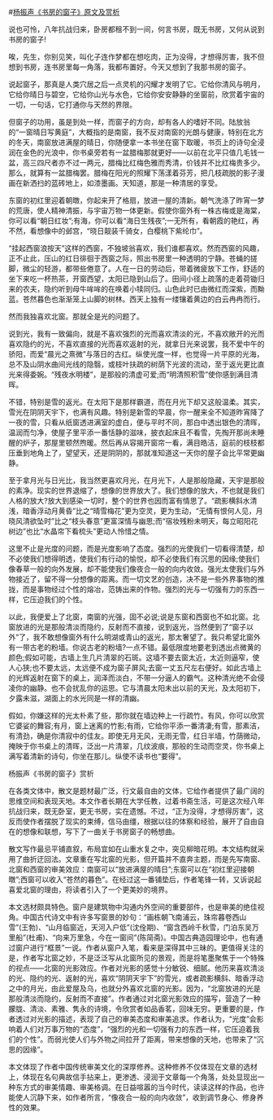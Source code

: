 #[杨振声《书房的窗子》原文及赏析](https://www.vrrw.net/wx/9046.html)

说也可怜，八年抗战归来，卧房都租不到一间，何言书房，既无书房，又何从说到书房的窗子!

唉，先生，你别见笑，叫化子连作梦都在想吃肉，正为没得，才想得厉害，我不但想到书房，连书房里每一角落，我都布置好。今天又想到了我那书房的窗子。

说起窗子，那真是人类穴居之后一点灵机的闪耀才发明了它。它给你清风与明月，它给你晴日与碧空，它给你山光与水色，它给你安安静静的坐窗前，欣赏着宇宙的一切，一句话，它打通你与天然的界限。

但窗子的功用，虽是到处一样，而窗子的方向，却有各人的嗜好不同。陆放翁的“一窗晴日写黄庭”，大概指的是南窗，我不反对南窗的光朗与健康，特别在北方的冬天，南窗放进满屋的晴日，你随便拿一本书坐在窗下取暖，书页上的诗句全浸润在金色的光浪中，你书桌旁若有一盆腊梅那就更好——以前在北平只值几毛钱一盆，高三四尺者亦不过一两元，腊梅比红梅色雅而秀清，价钱并不比红梅贵多少。那么，就算有一盆腊梅罢。腊梅在阳光的照耀下荡漾着芬芳，把几枝疏脱的影子漫画在新洒扫的蓝砖地上，如漆墨画。天知道，那是一种清居的享受。



东窗的初红里迎着朝暾，你起来开了格扇，放进一屋的清新。朝气洗涤了昨宵一梦的荒唐，使人精神清振，与宇宙万物一体更新。假使你窗外有一株古梅或是海棠，你可以看“朝日红妆”;有海，你可以看“海日生残夜”;一无所有，看朝霞的艳红，再不然，看想像中的邺宫，“晓日靓装千骑女，白樱桃下紫纶巾”。

“挂起西窗浪按天”这样的西窗，不独坡翁喜欢，我们谁都喜欢。然而西窗的风趣，正不止此，压山的红日徘徊于西窗之际，照出书房里一种透明的宁静。苍蝇的搓脚，微尘的轻游，都带些倦意了。人在一日的劳动后，带着微疲放下工作，舒适的坐下来吃一杯热茶，开窗西望，太阳已隐到山后了。田间小径上疏落的走着荷锄归来的农夫，隐约听到母牛哞哞的在唤着小犊同归。山色此时已由微红而深紫，而黝蓝。苍然暮色也渐渐笼上山脚的树林。西天上独有一缕镶着黄边的白云冉冉而行。

然而我独喜欢北窗。那就全是光的问题了。

说到光，我有一致偏向，就是不喜欢强烈的光而喜欢清淡的光，不喜欢敞开的光而喜欢隐约的光，不喜欢直接的光而喜欢返射的光，就拿日光来说罢，我不爱中午的骄阳，而爱“晨光之熹微”与落日的古红。纵使光度一样，也觉得一片平原的光海，总不及山阴水曲间光线的隐翳，或枝叶扶疏的树荫下光波的流动，至于返光更比直光来得委婉。“残夜水明楼”，是那般的清虚可爱;而“明清照积雪”使你感到满目清晖。

不错，特别是雪的返光。在太阳下是那样霸道，而在月光下却又这般温柔。其实，雪光在阴阴天宇下，也满有风趣。特别是新雪的早晨，你一醒来全不知道昨宵降了一夜的雪，只看从纸窗透进满室的虚白，便与平时不同，那白中透出银色的清晖，温润而匀净，使屋子里平添一番恬静的滋味，披衣起床且不看雪，先掏开那尚未睡醒的炉子，那屋里顿然煦暖。然后再从容揭开窗帘一看，满目皓洁，庭前的枝枝都压垂到地角上了，望望天，还是阴阴的，那就准知道这一天你的屋子会比平常更幽静。

至于拿月光与日光比，我当然更喜欢月光，在月光下，人是那般隐藏，天宇是那般的素净。现实的世界退缩了，想像的世界放大了。我们想像的放大，不也就是我们人格的放大?放大到感染一切时，整个的世界也因而富有情思了。“疏影横斜水清浅，暗香浮动月黄昏”比之“晴雪梅花”更为空灵，更为生动，“无情有恨何人见，月晓风清欲坠时”比之“枝头春意”更富深情与幽思;而“宿妆残粉未明天，每立昭阳花树边”也比“水晶帘下看梳头”更动人怜惜之情。

这里不止是光度的问题，而是光度影响了态度。强烈的光使我们一切看得清楚，却不必使我们想得明透，使我们有行动的愉悦，却不必使我们有沉思的因缘;使我们像春草一般的向外发展，却不能使我们像夜合一般的向内收敛。强光太使我们与外物接近了，留不得一分想像的距离。而一切文艺的创造，决不是一些外界事物的推拢，而是事物经过个性的熔冶，范铸出来的作物。强烈的光与一切强有力的东西一样，它压迫我们的个性。

以此，我便爱上了北窗，南窗的光强，固不必说;说是东窗和西窗也不如北窗。北窗放进的光是那般清淡而隐约，反射而不直接，说到返光，当然便到了“窗子以外”了，我不敢想像窗外有什么明湖或青山的返光，那太奢望了。我只希望北窗外有一带古老的粉墙。你说古老的粉墙?一点不错。最低限度地要老到透出点微黄的颜色;假如可能，古墙上生几片清翠的石斑。这墙不要去窗太近，太近则逼窄，使人心狭;也不要太远，太远便不成为窗子屏风;去窗一丈五尺左右便好。如此古墙上的光辉返射在窗下的桌上，润泽而淡白，不带一分逼人的霸气。这种清光绝不会侵凌你的幽静。也不会扰乱你的运思。它与清晨太阳未出以前的天光，及太阳初下，夕露未滋，湖面上的水光同是一样的清幽。

假如，你嫌这样的光太朴素了些，那你就在墙边种上一行疏竹。有风，你可以欣赏它婆娑的舞容;有月，窗上迷离的竹影;有雨，它给你平添一番清凄;有雪，那素洁，有清劲，确是你清寂中的佳友。即使无月无风，无雨无雪，红日半墙，竹荫微动，掩映于你书桌上的清晖，泛出一片清翠，几纹波痕，那般的生动而空灵，你书桌上满写着清新的诗句，你坐在那儿。纵使不读书也“要得”。

杨振声《书房的窗子》赏析

在各类文体中，散文是题材最广泛，行文最自由的文体，它给作者提供了最广阔的思维空间和表现天地。本文作者长期在大学任教，过着书斋生活，可是这次经八年抗战归来，既无卧室，更无书房，实在遗憾。不过，“正为没得，才想得厉害”，这反而使作者摆脱了现实的束缚，信马由缰，根据以往的体察和经验，展开了自由自在的想像和联想，写下了一曲关于书房窗子的畅想曲。

散文写作最忌平铺直叙，布局宜如在山重水复之中，突见柳暗花明。本文结构就采用了曲折迂回法。文章重在写北窗的光影，但开篇并不直奔主题，而是先写南窗、北窗和西窗的审美效应：南窗可以“放进满屋的晴日”;东窗可以在“初红里迎接朝暾”;西窗可以收入“苍然的暮色”。在经过这一番铺垫后，作者笔锋一转，又诉说起喜爱北窗的理由，将读者引入了一个更美妙的境界。

本文选材颇具特色。窗户是建筑物中沟通内外空间的重要部件，也是审美的绝佳视角。中国古代诗文中有许多写窗景的妙句：“画栋朝飞南浦云，珠帘暮卷西山雪”(王勃)、“山月临窗近，天河入户低”(沈佺期)、“窗含西岭千秋雪，门泊东吴万里船”(杜甫)、“向来万里急，今在一窗间”(陈简斋)。中国古典造园理论中，也有通过窗户进行“框景”一说。作者从窗户入笔，看来是深得其中三昧的。更值得关注的是，作者写北窗之妙，不是泛泛写从北窗所见的景观，而是将笔墨聚焦于一个特殊的视点——北窗的光影效应。作者对光影的感觉十分敏锐、细腻。他历来喜欢清淡的光、隐约的光、返射的光，喜欢“阴阴天宇下”的雪光，或者疏影横斜、暗香浮动之中的月光，由此爱屋及乌，也就分外喜欢北窗的光影。因为，“北窗放进的光是那般清淡而隐约，反射而不直接”。作者通过对北窗光影效应的描写，营造了一种朦胧、清淡、素雅、隽永的诗境，令欣赏者如品香茗，回味无穷。更重要的是，作者透过对光影的描述，表现了自己的审美态度和审美追求。作者认为，“光度”会影响着人们对万事万物的“态度”，“强烈的光和一切强有力的东西一样，它压迫着我们的个性”。而弱光使人们与外物之间拉开了距离，带来想像的天地，也带来了“沉思的因缘”。

本文体现了作者中国传统审美文化的深厚修养。这种修养不仅体现在文章的选材上，体现在名句典故信手拈来上，更渗透、浸润于文章每一个角落，处处显现出一种东方式的审美情趣、审美格调。在日益喧嚣的当今时代，读读这样的作品，也许能使人沉静下来，如作者所言，“像夜合一般的向内收敛”，收到调节身心、修身养性的效果。

